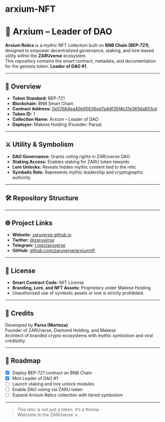 # arxium-NFT
# 🧿 Arxium – Leader of DAO

**Arxium Relics** is a mythic NFT collection built on **BNB Chain (BEP-721)**, designed to empower decentralized governance, staking, and lore-based utility within the **ZARUverse** ecosystem.  
This repository contains the smart contract, metadata, and documentation for the genesis token: **Leader of DAO #1**.

---

## 🔮 Overview

- **Token Standard:** BEP-721  
- **Blockchain:** BNB Smart Chain  
- **Contract Address:** [0x57664ea40e95636ed7a4df35f4b31e3656a851cd](https://bscscan.com/address/0x57664ea40e95636ed7a4df35f4b31e3656a851cd)  
- **Token ID:** 1  
- **Collection Name:** Arxium – Leader of DAO  
- **Deployer:** Makese Holding (Founder: Parsa)

---

## ⚔️ Utility & Symbolism

- **DAO Governance:** Grants voting rights in ZARUverse DAO  
- **Staking Access:** Enables staking for ZARU token rewards  
- **Lore Unlocks:** Reveals hidden mythic content tied to the relic  
- **Symbolic Role:** Represents mythic leadership and cryptographic authority

---

## 🛠️ Repository Structure

---

## 🌐 Project Links

- **Website:** [zaruverse.github.io](https://zaruverse.github.io)  
- **Twitter:** [@zaruverse](https://twitter.com/zaruverse)  
- **Telegram:** [t.me/zaruverse](https://t.me/zaruverse)  
- **GitHub:** [github.com/zaruverse/arxiumnft](https://github.com/zaruverse/arxiumnft)

---

## 📜 License

- **Smart Contract Code:** MIT License  
- **Branding, Lore, and NFT Assets:** Proprietary under Makese Holding  
- Unauthorized use of symbolic assets or lore is strictly prohibited.

---

## 🧠 Credits

Developed by **Parsa (Morteza)**  
Founder of ZARUverse, Diamond Holding, and Makese  
Architect of branded crypto ecosystems with mythic symbolism and viral credibility.

---

## 🧭 Roadmap

- [x] Deploy BEP-721 contract on BNB Chain  
- [x] Mint Leader of DAO #1  
- [ ] Launch staking and lore unlock modules  
- [ ] Enable DAO voting via ZARU token  
- [ ] Expand Arxium Relics collection with tiered symbolism

---

> This relic is not just a token. It’s a throne.  
> Welcome to the ZARUverse ⚔️
